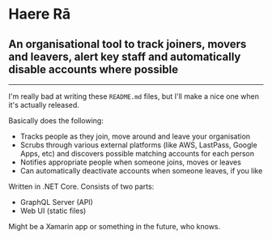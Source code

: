 ﻿# Haere Rā 
## An organisational tool to track joiners, movers and leavers, alert key staff and automatically disable accounts where possible

---

I'm really bad at writing these `README.md` files, but I'll make a nice one when it's actually released.

Basically does the following:

* Tracks people as they join, move around and leave your organisation
* Scrubs through various external platforms (like AWS, LastPass, Google Apps, etc) and discovers possible matching accounts for each person
* Notifies appropriate people when someone joins, moves or leaves
* Can automatically deactivate accounts when someone leaves, if you like

Written in .NET Core. Consists of two parts: 

* GraphQL Server (API)
* Web UI (static files)

Might be a Xamarin app or something in the future, who knows.